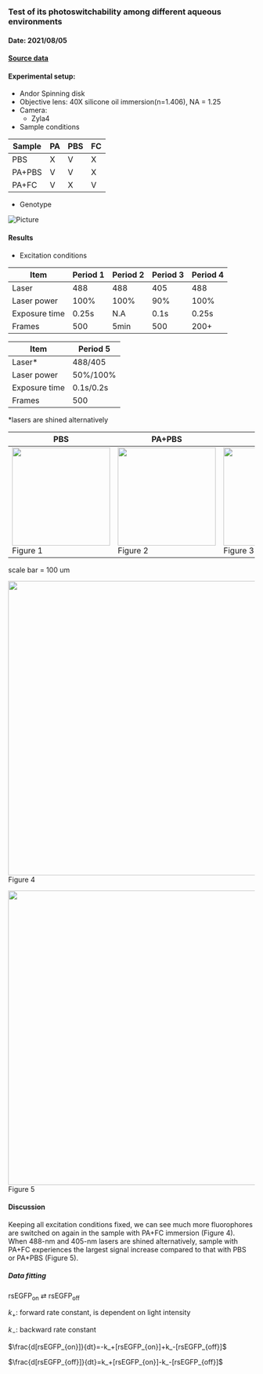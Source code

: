 ### Test of its photoswitchability among different aqueous environments
#### Date: 2021/08/05
#### [Source data](https://drive.google.com/drive/folders/10tY20jet_P9uzQImR_vD4n9jD1AVueYX?usp=sharing)
#### Experimental setup: 
- Andor Spinning disk
- Objective lens: 40X silicone oil immersion(n=1.406), NA = 1.25
- Camera: 
  - Zyla4
- Sample conditions

|Sample|PA|PBS|FC|
|----|----|------|----|
|PBS|X|V|X|
|PA+PBS|V|V|X|
|PA+FC|V|X|V|
- Genotype 

![Picture](https://lh6.googleusercontent.com/TV3AiHvKeGxcnTOA1PpWsJXOZVjeF_6u88QMOocujZ9zYSkz2RKtyOeS46JzhH8U7XJPlzRZmW74Z0WZE4ypVyRP8EqvB2GmzeuW2K8qdV2-ZmWeaOZuJT5tc823rkNFsA=w1280)

#### Results
- Excitation conditions

|Item|Period 1|Period 2|Period 3|Period 4|
|----|----|---|---|----|
|Laser|488|488|405|488|
|Laser power|100%|100%|90%|100%|
|Exposure time|0.25s|N.A|0.1s|0.25s|
|Frames|500|5min|500|200+|

|Item|Period 5|
|----|-------|
|Laser*|488/405|
|Laser power|50%/100%|
|Exposure time|0.1s/0.2s|
|Frames|500|

\*lasers are shined alternatively

|PBS|PA+PBS|PA+FC|
|---|---|---|
|<img src="https://lh5.googleusercontent.com/IaS-lg4LyFxsRjujq0NE-NUuDv6osRNrC_QgI9WJ0s7gmbRQxsm1sqbN_kbZdvFRfqnMqHnBUN3DiFNcUiYGHU0=w1280" width="200"> Figure 1|<img src="https://lh3.googleusercontent.com/cwiONR6LOVmGHaAQwbOvJ1u4YLFj1S6b3ADudBO9pE02EtlaV3xgLAXrDxjKlK36rVOBK4uecH6agaCGZVsLUp0=w1280" width="200"> Figure 2|<img src="https://lh6.googleusercontent.com/WxLthcY-NMsjFPxwNNJ0eeTyzd7JmTRIHWwt0QP3XsiAgNz0bh0LF2JKkKcLG2GDGe3H4YGQi-tswPnaVI1TQxw=w1280" width="200"> Figure 3|

scale bar = 100 um

<img src="https://lh3.googleusercontent.com/aZkt7XWKLu4vAc2se5ZkzYimg9MKnpFMzkV3coPBTXttgh2EhKCuu8djoo0WcmSSjEeAgI39-A-eaMWOcoZMVjY8x4aBAdq0iLF_0-mvgjDXAgdCAFnFVY0oYlttzGE2JA=w1280" width="600"> Figure 4

<img src="https://lh5.googleusercontent.com/XboX2pMGkA5F0Jsw78ZNszlT6jchD1wYgU59GW2Rw292Ek4QVrOXcBgx2B3VR40ZFFXqWJjGNig1FfO3jD5xfZj6FQ9ARPeCC6gC95yaAP1WXs10ae2BgxPTJwKGVyyFGw=w1280" width="600"> Figure 5

#### Discussion
Keeping all excitation conditions fixed, we can see much more fluorophores are switched on again in the sample with PA+FC immersion (Figure 4). 
When 488-nm and 405-nm lasers are shined alternatively, sample with PA+FC experiences the largest signal increase compared to that with PBS or PA+PBS (Figure 5). 

##### Data fitting

rsEGFP<sub>on</sub> &rlarr; rsEGFP<sub>off</sub>

$k_+$: forward rate constant, is dependent on light intensity

$k_-$: backward rate constant

$\frac{d[rsEGFP_{on}]}{dt}=-k_+[rsEGFP_{on}]+k_-[rsEGFP_{off}]$

$\frac{d[rsEGFP_{off}]}{dt}=k_+[rsEGFP_{on}]-k_-[rsEGFP_{off}]$

